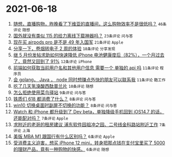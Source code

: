 # 2021-06-18

1. [随想，直播购物，昨晚看了下维亚的直播间，这么购物效率不是很低吗？](https://www.v2ex.com/t/784119) `46条评论` `随想`
1. [国外就没有类似 115 的给力离线下载神器吗？](https://www.v2ex.com/t/784123) `23条评论` `问与答`
1. [现在买 airpods pro 是不是 49 年入国军](https://www.v2ex.com/t/784150) `21条评论` `Apple`
1. [分享一下，卷烟转电子 2 周的体验](https://www.v2ex.com/t/784143) `18条评论` `分享发现`
1. [继 5 月份发帖求助如何快速降低 iPhone 电池健康度后（82%），一个月过去了，竟然又回到了 91%](https://www.v2ex.com/t/784130) `12条评论` `iPhone`
1. [前端如何获取当前用户名和其他用户信息 需要一个 单独的 api 吗](https://www.v2ex.com/t/784138) `11条评论` `程序员`
1. [会 golang， Java ， node 同时想赚点外快的朋友可以联系我](https://www.v2ex.com/t/784136) `11条评论` `酷工作`
1. [吃了几天氢溴酸西酞普兰片](https://www.v2ex.com/t/784135) `10条评论` `随想`
1. [怎么拒绝使用菜鸟驿站](https://www.v2ex.com/t/784157) `9条评论` `问与答`
1. [铁质们 618 都消费了什么？](https://www.v2ex.com/t/784153) `8条评论` `问与答`
1. [win10 切换桌面时副屏不切换的功能？](https://www.v2ex.com/t/784137) `8条评论` `问与答`
1. [Watch 和 iPhone 都升级到了 Dev beta，单独降级手机回到 iOS14.7 的话，还能配对吗？](https://www.v2ex.com/t/784129) `7条评论` `Apple`
1. [求附近的老哥的租房建议 浦东软件园祖冲之园、二号线金科路站附近工作](https://www.v2ex.com/t/784115) `7条评论` `上海`
1. [美版 MBA M1 跟国行有什么区别吗？](https://www.v2ex.com/t/784148) `6条评论` `Apple`
1. [受消费主义迫害，想买 iPhone 12 mini，转身把那点钱在支付宝里买了 5000 的理财产品，竟有一种购物的快感。](https://www.v2ex.com/t/784145) `6条评论` `随想`
